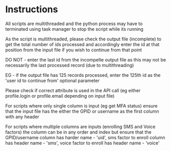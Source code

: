 # Instructions

All scripts are multithreaded and the python process may have to terminated using task manager to stop the script while its running

As the script is multithreaded, please check the output file (incomplete) to get the total number of ids processed and accordingly enter the id at that position from the input file if you wish to continue from that point

DO NOT - enter the last id from the incompelte output file as this may not be necessarily the last processed record (due to multithreading)

EG - if the output file has 125 records processed, enter the 125th id as the 'user id to continue from' optional parameter 

Please check if correct attribute is used in the API call (eg either profile.login or profile.email depending on input file)

For scripts where only single column is input (eg get MFA status) ensure that the input file has the either the GPID or username as the first column with any header

For scripts where multiple columns are inputs (enrolling SMS and Voice factors) the column can be in any order and index but ensure that the 
GPID/username column has harder name - 'uid', 
sms factor to enroll column has header name - 'sms', 
voice factor to enroll has header name  - 'voice'
